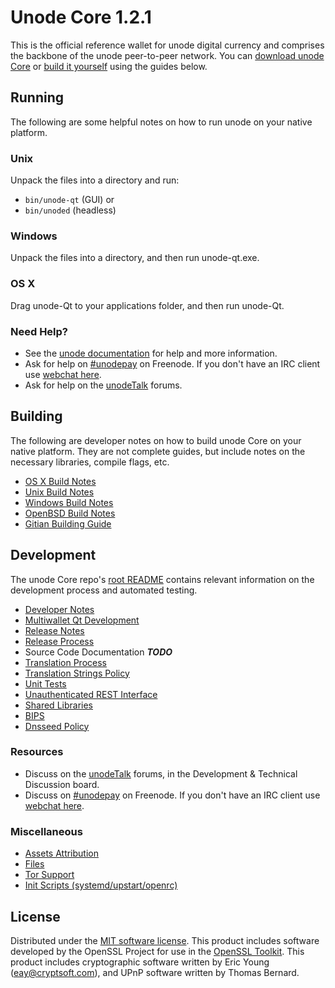 

Unode Core 1.2.1
=====================

This is the official reference wallet for unode digital currency and comprises the backbone of the unode peer-to-peer network. You can [download unode Core](https://www.unode.org/downloads/) or [build it yourself](#building) using the guides below.

Running
---------------------
The following are some helpful notes on how to run unode on your native platform.

### Unix

Unpack the files into a directory and run:

- `bin/unode-qt` (GUI) or
- `bin/unoded` (headless)

### Windows

Unpack the files into a directory, and then run unode-qt.exe.

### OS X

Drag unode-Qt to your applications folder, and then run unode-Qt.

### Need Help?

* See the [unode documentation](https://unodepay.atlassian.net/wiki/display/DOC)
for help and more information.
* Ask for help on [#unodepay](http://webchat.freenode.net?channels=unodepay) on Freenode. If you don't have an IRC client use [webchat here](http://webchat.freenode.net?channels=unodepay).
* Ask for help on the [unodeTalk](https://unodetalk.org/) forums.

Building
---------------------
The following are developer notes on how to build unode Core on your native platform. They are not complete guides, but include notes on the necessary libraries, compile flags, etc.

- [OS X Build Notes](build-osx.md)
- [Unix Build Notes](build-unix.md)
- [Windows Build Notes](build-windows.md)
- [OpenBSD Build Notes](build-openbsd.md)
- [Gitian Building Guide](gitian-building.md)

Development
---------------------
The unode Core repo's [root README](/README.md) contains relevant information on the development process and automated testing.

- [Developer Notes](developer-notes.md)
- [Multiwallet Qt Development](multiwallet-qt.md)
- [Release Notes](release-notes.md)
- [Release Process](release-process.md)
- Source Code Documentation ***TODO***
- [Translation Process](translation_process.md)
- [Translation Strings Policy](translation_strings_policy.md)
- [Unit Tests](unit-tests.md)
- [Unauthenticated REST Interface](REST-interface.md)
- [Shared Libraries](shared-libraries.md)
- [BIPS](bips.md)
- [Dnsseed Policy](dnsseed-policy.md)

### Resources
* Discuss on the [unodeTalk](https://unodetalk.org/) forums, in the Development & Technical Discussion board.
* Discuss on [#unodepay](http://webchat.freenode.net/?channels=unodepay) on Freenode. If you don't have an IRC client use [webchat here](http://webchat.freenode.net/?channels=unodepay).

### Miscellaneous
- [Assets Attribution](assets-attribution.md)
- [Files](files.md)
- [Tor Support](tor.md)
- [Init Scripts (systemd/upstart/openrc)](init.md)

License
---------------------
Distributed under the [MIT software license](http://www.opensource.org/licenses/mit-license.php).
This product includes software developed by the OpenSSL Project for use in the [OpenSSL Toolkit](https://www.openssl.org/). This product includes
cryptographic software written by Eric Young ([eay@cryptsoft.com](mailto:eay@cryptsoft.com)), and UPnP software written by Thomas Bernard.
